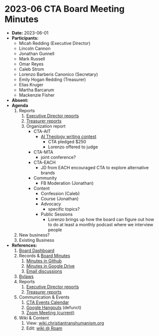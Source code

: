 # 2023-06 CTA Board Meeting Minutes

- **Date:** 2023-06-01
- **Participants:**
    - Micah Redding (Executive Director)
    - Lincoln Cannon
    - Jonathan Gunnell
    - Mark Russell
    - Omar Reyes
    - Caleb Strom
    - Lorenzo Barberis Canonico (Secretary)
    - Emily Hogan Redding (Treasurer)
    - Elias Kruger
    - Martha Barcarum
    - Mackenzie Fisher
- **Absent:**
- **Agenda**
    1. Reports
        1. [Executive Director reports](https://www.christiantranshumanism.org/reports/membership)
        2. [Treasurer reports](https://www.christiantranshumanism.org/reports/treasurer)
        3. Organization report
            - CTA-AIT
                - [AI Theology writing contest](https://aitheology.com/ait2045_contest/)
                    - CTA pledged $250
                    - Lorenzo offered to judge
            - CTA-MTA
                - joint conference?
            - CTA-EACH
                - JD from EACH encouraged CTA to explore alternative brands
            - Community
                - FB Moderation (Jonathan)
            - Content
                - Confession (Caleb)
                - Course (Jonathan)
                - Advocacy
                    - specific topics?
                - Public Sessions
                    - Lorenzo brings up how the board can figure out how to do at least a monthly podcast where we interview people
    2. New business?
    3. Existing Business
- **References:** 
    1. [Board Dashboard](https://github.com/christian-transhumanism/board/blob/main/board.md) 
    2. Records & [Board Minutes](https://github.com/christian-transhumanism/board)
        1. [Minutes in Github](https://github.com/christian-transhumanism/board)
        2. [Minutes in Google Drive](https://drive.google.com/open?id=0B7GmjSbYZdUdZHlmYzZkS0VYOUE)
        3. [Email discussions](https://groups.google.com/forum/#!forum/board-of-the-cta)
    3. [Bylaws](https://github.com/christian-transhumanism/bylaws)
    4. Reports
        1. [Executive Director reports](https://www.christiantranshumanism.org/reports/membership)
        2. [Treasurer reports](https://www.christiantranshumanism.org/reports/treasurer)
    5. Communication & Events
        1. [CTA Events Calendar](https://www.christiantranshumanism.org/calendar)
        2. [Google Hangouts](https://meet.google.com/vbv-ztvv-icw) (defunct)
        3. [Zoom Meeting (current)](https://www.christiantranshumanism.org/zoom)
    6. Wiki & Content
        1. View: [wiki.christiantranshumanism.org](https://wiki.christiantranshumanism.org)
        2. Edit: [wiki @ Roam](https://roamresearch.com/#/app/christiantranshumanism)





